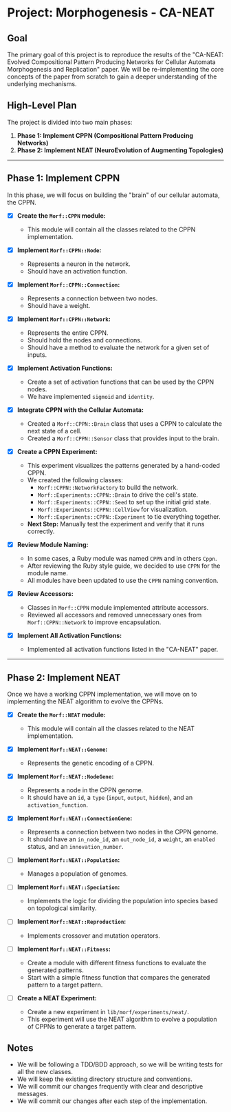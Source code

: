 # Project: Morphogenesis - CA-NEAT

## Goal

The primary goal of this project is to reproduce the results of the "CA-NEAT: Evolved
Compositional Pattern Producing Networks for Cellular Automata Morphogenesis and Replication" paper.
We will be re-implementing the core concepts of the paper from scratch to gain a deeper
understanding of the underlying mechanisms.

## High-Level Plan

The project is divided into two main phases:

1.  **Phase 1: Implement CPPN (Compositional Pattern Producing Networks)**
2.  **Phase 2: Implement NEAT (NeuroEvolution of Augmenting Topologies)**

---

## Phase 1: Implement CPPN

In this phase, we will focus on building the "brain" of our cellular automata, the CPPN.

- [x] **Create the `Morf::CPPN` module:**
  - This module will contain all the classes related to the CPPN implementation.

- [x] **Implement `Morf::CPPN::Node`:**
  - Represents a neuron in the network.
  - Should have an activation function.

- [x] **Implement `Morf::CPPN::Connection`:**
  - Represents a connection between two nodes.
  - Should have a weight.

- [x] **Implement `Morf::CPPN::Network`:**
  - Represents the entire CPPN.
  - Should hold the nodes and connections.
  - Should have a method to evaluate the network for a given set of inputs.

- [x] **Implement Activation Functions:**
  - Create a set of activation functions that can be used by the CPPN nodes.
  - We have implemented `sigmoid` and `identity`.

- [x] **Integrate CPPN with the Cellular Automata:**
  - Created a `Morf::CPPN::Brain` class that uses a CPPN to calculate the next state of a cell.
  - Created a `Morf::CPPN::Sensor` class that provides input to the brain.

- [x] **Create a CPPN Experiment:**
  - This experiment visualizes the patterns generated by a hand-coded CPPN.
  - We created the following classes:
    - `Morf::CPPN::NetworkFactory` to build the network.
    - `Morf::Experiments::CPPN::Brain` to drive the cell's state.
    - `Morf::Experiments::CPPN::Seed` to set up the initial grid state.
    - `Morf::Experiments::CPPN::CellView` for visualization.
    - `Morf::Experiments::CPPN::Experiment` to tie everything together.
  - **Next Step:** Manually test the experiment and verify that it runs correctly.

- [x] **Review Module Naming:**
  - In some cases, a Ruby module was named `CPPN` and in others `Cppn`.
  - After reviewing the Ruby style guide, we decided to use `CPPN` for the module name.
  - All modules have been updated to use the `CPPN` naming convention.

- [x] **Review Accessors:**
  - Classes in `Morf::CPPN` module implemented attribute accessors.
  - Reviewed all accessors and removed unnecessary ones from `Morf::CPPN::Network` to improve encapsulation.

- [x] **Implement All Activation Functions:**
  - Implemented all activation functions listed in the "CA-NEAT" paper.

---

## Phase 2: Implement NEAT

Once we have a working CPPN implementation, we will move on to implementing the NEAT algorithm to
evolve the CPPNs.

- [x] **Create the `Morf::NEAT` module:**
  - This module will contain all the classes related to the NEAT implementation.

- [x] **Implement `Morf::NEAT::Genome`:**
  - Represents the genetic encoding of a CPPN.

- [x] **Implement `Morf::NEAT::NodeGene`:**
  - Represents a node in the CPPN genome.
  - It should have an `id`, a `type` (`input`, `output`, `hidden`), and an `activation_function`.

- [x] **Implement `Morf::NEAT::ConnectionGene`:**
  - Represents a connection between two nodes in the CPPN genome.
  - It should have an `in_node_id`, an `out_node_id`, a `weight`, an `enabled` status, and an
    `innovation_number`.

- [ ] **Implement `Morf::NEAT::Population`:**
  - Manages a population of genomes.

- [ ] **Implement `Morf::NEAT::Speciation`:**
  - Implements the logic for dividing the population into species based on topological similarity.

- [ ] **Implement `Morf::NEAT::Reproduction`:**
  - Implements crossover and mutation operators.

- [ ] **Implement `Morf::NEAT::Fitness`:**
  - Create a module with different fitness functions to evaluate the generated patterns.
  - Start with a simple fitness function that compares the generated pattern to a target pattern.

- [ ] **Create a NEAT Experiment:**
  - Create a new experiment in `lib/morf/experiments/neat/`.
  - This experiment will use the NEAT algorithm to evolve a population of CPPNs to generate a
    target pattern.

## Notes

- We will be following a TDD/BDD approach, so we will be writing tests for all the new classes.
- We will keep the existing directory structure and conventions.
- We will commit our changes frequently with clear and descriptive messages.
- We will commit our changes after each step of the implementation.
